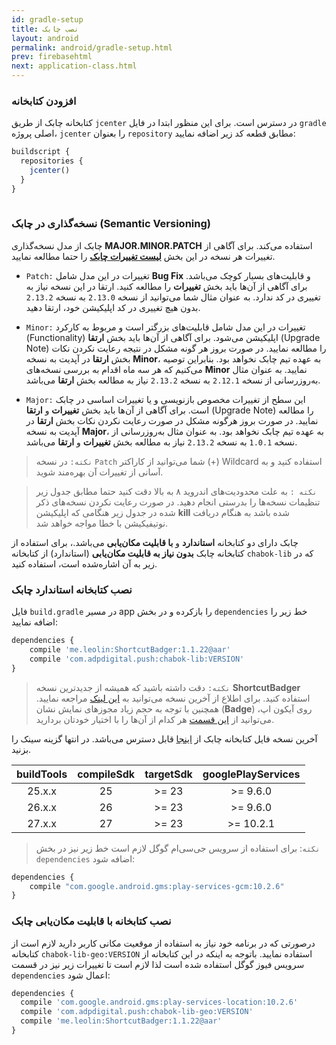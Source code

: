 ```yaml
---
id: gradle-setup
title: نصب چابک
layout: android
permalink: android/gradle-setup.html
prev: firebasehtml
next: application-class.html
---
```


### افزودن کتابخانه

کتابخانه چابک از طریق `jcenter` در دسترس است. برای این منظور ابتدا در فایل `gradle` اصلی پروژه، `jcenter` را بعنوان `repository` مطابق قطعه کد زیر اضافه نمایید:

```javascript
buildscript {
  repositories {
    jcenter()
  }
}
  
```
### نسخه‌گذاری در چابک  (Semantic Versioning)

چابک از مدل نسخه‌گذاری **MAJOR.MINOR.PATCH** استفاده می‌کند. برای آگاهی از تغییرات هر نسخه در این بخش [**لیست تغییرات چابک**](https://doc.chabokpush.com/android/release-note.html) را حتما مطالعه نمایید.

- `Patch:` تغییرات در این مدل شامل **Bug Fix** و قابلیت‌های بسیار کوچک می‌باشد. برای آگاهی از آن‌ها باید بخش **تغییرات** را مطالعه کنید. ارتقا در این نسخه نیاز به تغییری در کد ندارد. به عنوان مثال شما می‌توانید از نسخه `2.13.0` به نسخه `2.13.2` بدون هیچ تغییری در کد اپلیکیشن خود، ارتقا دهید.

- `Minor:` تغییرات در این مدل شامل قابلیت‌های بزرگتر است و مربوط به کارکرد (Functionality) اپلیکیشن می‌شود. برای آگاهی از آن‌ها باید بخش **ارتقا** (Upgrade Note) را مطالعه نمایید. در صورت بروز هر گونه مشکل در نتیجه رعایت نکردن نکات بخش **ارتقا** در آپدیت به نسخه **Minor**، به عهده تیم چابک نخواهد بود. بنابراین توصیه می‌کنیم که هر سه ماه اقدام به بررسی نسخه‌های **Minor** نمایید. به عنوان مثال به‌روزرسانی از نسخه `2.12.1` به نسخه `2.13.2` نیاز به مطالعه بخش **ارتقا** می‌باشد.

- `Major:` این سطح از تغییرات مخصوص بازنویسی و یا تغییرات اساسی در چابک است. برای آگاهی از آن‌ها باید بخش **تغییرات** و **ارتقا** (Upgrade Note) را مطالعه نمایید. در صورت بروز هرگونه مشکل در صورت رعایت نکردن نکات بخش **ارتقا** در آپدیت به نسخه **Major**، به عهده تیم چابک نخواهد بود. به عنوان مثال به‌روزرسانی از نسخه `1.0.1` به نسخه `2.13.2` نیاز به مطالعه بخش **تغییرات** و **ارتقا** می‌باشد.

> `نکته:` در نسخه `Patch` شما می‌توانید از کاراکتر (+) Wildcard استفاده کنید و به آسانی از تغییرات آن بهره‌مند شوید.


> `نکته :` به علت محدودیت‌‌های اندروید ۸ به بالا دقت کنید حتما مطابق جدول زیر تنظیمات نسخه‌ها را بدرستی انجام دهید.  در صورت رعایت نکردن نسخه‌های ذکر شده در جدول زیر هنگامی که اپلیکیشن **kill** شده باشد به هنگام دریافت نوتیفیکیشن با خطا مواجه خواهد شد.



چابک دارای دو کتابخانه **استاندارد** و **با قابلیت مکان‌یابی** می‌باشد.، برای استفاده از کتابخانه چابک **بدون نیاز به قابلیت مکان‌یابی** (استاندارد) از کتابخانه `chabok-lib` که در زیر به آن اشاره‌شده است، استفاده کنید. 


### نصب کتابخانه استاندارد چابک
فایل `build.gradle` در مسیر app را بازکرده و در بخش `dependencies` خط زیر را اضافه نمایید:

```javascript
dependencies {
    compile 'me.leolin:ShortcutBadger:1.1.22@aar'
    compile 'com.adpdigital.push:chabok-lib:VERSION'
}
```

> `نکته:` دقت داشته باشید که همیشه از جدیدترین نسخه **ShortcutBadger** استفاده کنید. برای اطلاع از آخرین نسخه می‌توانید به [این لینک](https://github.com/leolin310148/ShortcutBadger) مراجعه نمایید. همچنین با توجه به حجم زیاد مجوزهای نمایش نشان (**Badge**) روی آیکون اپ،‌ می‌توانید از [این قسمت](https://doc.chabokpush.com/android/features.html#برداشتن-مجوزهای-غیر-ضروری-برای-نمایش-نشان-badge-روی-آیکون) هر کدام از آن‌ها را با اختیار خودتان بردارید. 

آخرین نسخه فایل کتابخانه چابک از  [اینجا](https://bintray.com/bintray/jcenter?filterByPkgName=com.adpdigital.push) قابل دسترس می‌باشد.
در انتها گزینه سینک را بزنید.

<table dir="ltr">
    <thead>
    <tr align="center">
        <th>buildTools</th>
        <th>compileSdk</th>
        <th>targetSdk</th>
        <th>googlePlayServices</th>
    </tr>
    </thead>
    <tbody>
    <tr align="center">
        <td>25.x.x</td>
        <td>25</td>
        <td>&gt;= 23</td>
        <td>&gt;= 9.6.0</td>
    </tr>
    <tr align="center">
        <td>26.x.x</td>
        <td>26</td>
        <td>&gt;= 23</td>
        <td>&gt;= 9.6.0</td>
    </tr>
    <tr align="center">
        <td>27.x.x</td>
        <td>27</td>
        <td>&gt;= 23</td>
        <td>&gt;= 10.2.1</td>
    </tr>
    </tbody>
</table>

> `نکته`: برای استفاده از سرویس جی‌سی‌ام گوگل لازم است خط زیر نیز در بخش
> `dependencies`  اضافه شود:

```javascript
dependencies {
    compile "com.google.android.gms:play-services-gcm:10.2.6" 
}
```

### نصب کتابخانه با قابلیت مکان‌یابی چابک

درصورتی که در برنامه خود نیاز به استفاده از موقعیت مکانی کاربر دارید لازم است از کتابخانه `chabok-lib-geo:VERSION` استفاده نمایید. 
 باتوجه به اینکه در این کتابخانه از سرویس فیوز گوگل استفاده شده است لذا لازم است تا تغییرات زیر نیز در قسمت ‌‌‌`dependencies` اعمال شود:
 
 ```javascript
dependencies {
   compile 'com.google.android.gms:play-services-location:10.2.6'
   compile 'com.adpdigital.push:chabok-lib-geo:VERSION'
   compile 'me.leolin:ShortcutBadger:1.1.22@aar'
}  
```
